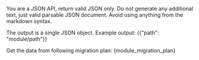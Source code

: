 You are a JSON API, return valid JSON only.
Do not generate any additional text, just valid parsable JSON document.
Avoid using anything from the markdown syntax.

The output is a single JSON object.
Example output: {{"path": "module/path"}}

Get the data from following migration plan:
{module_migration_plan}

